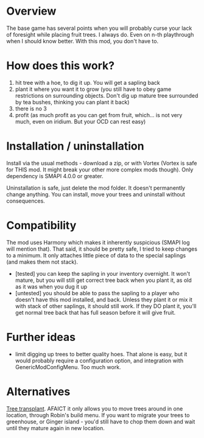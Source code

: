 # Overview
The base game has several points when you will probably curse your lack of foresight while placing fruit trees. I always do. Even on n-th playthrough when I should know better. With this mod, you don't have to.

# How does this work?
1. hit tree with a hoe, to dig it up. You will get a sapling back
2. plant it where you want it to grow (you still have to obey game restrictions on surrounding objects. Don't dig up mature tree surrounded by tea bushes, thinking you can plant it back)
3. there is no 3
4. profit (as much profit as you can get from fruit, which... is not very much, even on iridium. But your OCD can rest easy)

# Installation / uninstallation

Install via the usual methods - download a zip, or with Vortex (Vortex is safe for THIS mod. It might break your other more complex mods though). Only dependency is SMAPI 4.0.0 or greater.

Uninstallation is safe, just delete the mod folder. It doesn't permanently change anything. You can install, move your trees and uninstall without consequences.

# Compatibility

The mod uses Harmony which makes it inherently suspicious (SMAPI log will mention that). That said, it should be pretty safe, I tried to keep changes to a minimum. It only attaches little piece of data to the special saplings (and makes them not stack).

- [tested] you can keep the sapling in your inventory overnight. It won't mature, but you will still get correct tree back when you plant it, as old as it was when you dug it up
- [untested] you should be able to pass the sapling to a player who doesn't have this mod installed, and back. Unless they plant it or mix it with stack of other saplings, it should still work. If they DO plant it, you'll get normal tree back that has full season before it will give fruit.

# Further ideas
- limit digging up trees to better quality hoes. That alone is easy, but it would probably require a configuration option, and integration with GenericModConfigMenu. Too much work.

# Alternatives

[Tree transplant](https://www.nexusmods.com/stardewvalley/mods/1342). AFAICT it only allows you to move trees around in one location, through Robin's build menu. If you want to migrate your trees to greenhouse, or Ginger island - you'd still have to chop them down and wait until they mature again in new location.
